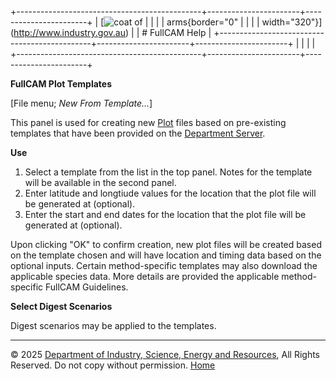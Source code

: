 +----------------------------------------------+-----------------------+-----------------------+
| [![coat of                                   |                       | [](index.htm)         |
| arms](imgs/DISER-inline_Mono.png){border="0" |                       |                       |
| width="320"}](http://www.industry.gov.au)    |                       | # FullCAM Help        |
+----------------------------------------------+-----------------------+-----------------------+
|                                              |                       |                       |
+----------------------------------------------+-----------------------+-----------------------+

**FullCAM Plot Templates**

\[File menu; *New From Template\...*\]

This panel is used for creating new [Plot](177_Plot%20Simulation.htm)
files based on pre-existing templates that have been provided on the
[Department Server](219_Departmental%20Server.htm).

**Use**

1.  Select a template from the list in the top panel. Notes for the
    template will be available in the second panel.
2.  Enter latitude and longtiude values for the location that the plot
    file will be generated at (optional).
3.  Enter the start and end dates for the location that the plot file
    will be generated at (optional).

Upon clicking \"OK\" to confirm creation, new plot files will be created
based on the template chosen and will have location and timing data
based on the optional inputs. Certain method-specific templates may also
download the applicable species data. More details are provided the
applicable method-specific FullCAM Guidelines.

**Select Digest Scenarios**

Digest scenarios may be applied to the templates.

------------------------------------------------------------------------

© 2025 [Department of Industry, Science, Energy and
Resources](http://www.industry.gov.au "Department of Industry, Science, Energy and Resources"),
All Rights Reserved. Do not copy without permission.
[Home](index.htm "help index")
